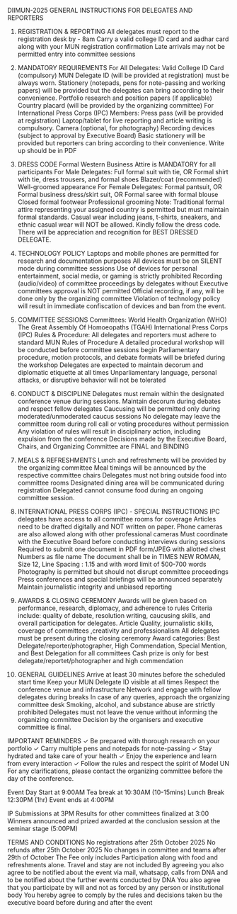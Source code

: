 DIIMUN-2025
GENERAL INSTRUCTIONS FOR DELEGATES AND REPORTERS

1. REGISTRATION & REPORTING
All delegates must report to the registration desk by  - 8am
Carry a valid college ID card and aadhar card along with your MUN registration confirmation
Late arrivals may not be permitted entry into committee sessions

2. MANDATORY REQUIREMENTS
For All Delegates:
Valid College ID Card (compulsory)
MUN Delegate ID (will be provided at registration) must be always worn.
Stationery (notepads, pens for note-passing and working papers) will be provided but the delegates can bring according to their convenience.
Portfolio research and position papers (if applicable)
Country placard (will be provided by the organizing committee)
For International Press Corps (IPC) Members:
Press pass (will be provided at registration)
Laptop/tablet for live reporting and article writing is compulsory.
Camera (optional, for photography)
Recording devices (subject to approval by Executive Board)
Basic stationery will be provided but reporters can bring according to their convenience.
Write up should be in PDF

3. DRESS CODE
Formal Western Business Attire is MANDATORY for all participants
For Male Delegates:
Full formal suit with tie, OR
Formal shirt with tie, dress trousers, and formal shoes
Blazer/coat (recommended)
Well-groomed appearance
For Female Delegates:
Formal pantsuit, OR
Formal business dress/skirt suit, OR
Formal saree with formal blouse
Closed formal footwear
Professional grooming
Note: Traditional formal attire representing your assigned country is permitted but must maintain formal standards. Casual wear including jeans, t-shirts, sneakers, and ethnic casual wear will NOT be allowed. Kindly follow the dress code. There will be appreciation and recognition for BEST DRESSED DELEGATE.

4. TECHNOLOGY POLICY
Laptops and mobile phones are permitted for research and documentation purposes
All devices must be on SILENT mode during committee sessions
Use of devices for personal entertainment, social media, or gaming is strictly prohibited
Recording (audio/video) of committee proceedings by delegates without Executive committees approval  is NOT permitted
Official recording, if any, will be done only by the organizing committee
Violation of technology policy will result in immediate confiscation of devices and ban from the event.

5. COMMITTEE SESSIONS
Committees:
World Health Organization (WHO)
The Great Assembly Of Homoeopaths (TGAH)
International Press Corps (IPC)
Rules & Procedure:
All delegates and reporters must adhere to standard MUN Rules of Procedure
A detailed procedural workshop will be conducted before committee sessions begin
Parliamentary procedure, motion protocols, and debate formats will be briefed during the workshop
Delegates are expected to maintain decorum and diplomatic etiquette at all times
Unparliamentary language, personal attacks, or disruptive behavior will not be tolerated

6. CONDUCT & DISCIPLINE
Delegates must remain within the designated conference venue during sessions.
Maintain decorum during debates and respect fellow delegates
Caucusing will be permitted only during moderated/unmoderated caucus sessions
No delegate may leave the committee room during roll call or voting procedures without permission
Any violation of rules will result in disciplinary action, including expulsion from the conference
Decisions made by the Executive Board, Chairs, and Organizing Committee are FINAL and BINDING

7. MEALS & REFRESHMENTS
Lunch and refreshments will be provided by the organizing committee
Meal timings will be announced by the respective committee chairs
Delegates must not bring outside food into committee rooms
Designated dining area will be communicated during registration
Delegated cannot consume food during an ongoing committee session.

8. INTERNATIONAL PRESS CORPS (IPC) - SPECIAL INSTRUCTIONS
IPC delegates have access to all committee rooms for coverage
Articles need to be drafted digitally and NOT written on paper.
Phone cameras are also allowed along with other professional cameras 
Must coordinate with the Executive Board before conducting interviews during sessions
Required to submit one document in PDF form/JPEG with allotted chest Numbers as file name 
The document shall be in TIMES NEW ROMAN, Size 12, Line Spacing : 1.15  and with word limit of  500-700 words
Photography is permitted but should not disrupt committee proceedings
Press conferences and special briefings will be announced separately
Maintain journalistic integrity and unbiased reporting



9. AWARDS & CLOSING CEREMONY
Awards will be given based on performance, research, diplomacy, and adherence to rules
Criteria include:
quality of debate, resolution writing, caucusing skills, and overall participation for delegates.
Article Quality, journalistic skills, coverage of committees ,creativity and professionalism
All delegates must be present during the closing ceremony
Award categories: Best Delegate/reporter/photographer, High Commendation, Special Mention, and Best Delegation for all committees
Cash prize is only for best delegate/reportet/photographer and high commendation

11. GENERAL GUIDELINES
Arrive at least 30 minutes before the scheduled start time
Keep your MUN Delegate ID visible at all times
Respect the conference venue and infrastructure
Network and engage with fellow delegates during breaks
In case of any queries, approach the organizing committee desk
Smoking, alcohol, and substance abuse are strictly prohibited
Delegates must not leave the venue without informing the organizing committee
Decision by the organisers and executive committee is final.

IMPORTANT REMINDERS
✓ Be prepared with thorough research on your portfolio ✓ Carry multiple pens and notepads for note-passing ✓ Stay hydrated and take care of your health ✓ Enjoy the experience and learn from every interaction ✓ Follow the rules and respect the spirit of Model UN
For any clarifications, please contact the organizing committee before the day of the conference.








Event Day
Start at 9:00AM
Tea break at 10:30AM (10-15mins)
Lunch Break 12:30PM (1hr)
Event ends at 4:00PM
 
IP Submissions at 3PM
Results for other committees finalized at 3:00
Winners announced and prized awarded at the conclusion session at the seminar stage (5:00PM)
 
TERMS AND CONDITIONS
No registrations after 25th October 2025
No refunds after 25th October 2025
No changes in committee and teams after 29th of October
The Fee only includes Participation along with food and refreshments alone. Travel and stay are not included
By agreeing you also agree to be notified about the event via mail, whatsapp, calls from DNA and to be notified about the further events conducted by DNA
You also agree that you participate by will and not as forced by any person or institutional body
You hereby agree to comply by the rules and decisions taken bu the executive board before during and after the event

